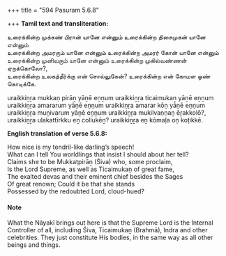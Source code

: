 +++
title = "594 Pasuram 5.6.8"

+++
**Tamil text and transliteration:**

உரைக்கின்ற முக்கண் பிரான் யானே என்னும் உரைக்கின்ற திசைமுகன் யானே என்னும்  
உரைக்கின்ற அமரரும் யானே என்னும் உரைக்கின்ற அமரர் கோன் யானே என்னும்  
உரைக்கின்ற முனிவரும் யானே என்னும் உரைக்கின்ற முகில்வண்ணன் ஏறக்கொலோ?,  
உரைக்கின்ற உலகத்தீர்க்கு என் சொல்லுகேன்? உரைக்கின்ற என் கோமள ஒண் கொடிக்கே.

uraikkiṉṟa mukkaṇ pirāṉ yāṉē eṉṉum uraikkiṉṟa ticaimukaṉ yāṉē eṉṉum  
uraikkiṉṟa amararum yāṉē eṉṉum uraikkiṉṟa amarar kōṉ yāṉē eṉṉum  
uraikkiṉṟa muṉivarum yāṉē eṉṉum uraikkiṉṟa mukilvaṇṇaṉ ēṟakkolō?,  
uraikkiṉṟa ulakattīrkku eṉ collukēṉ? uraikkiṉṟa eṉ kōmaḷa oṇ koṭikkē.

**English translation of verse 5.6.8:**

How nice is my tendril-like darling’s speech!  
What can I tell You worldlings that insist I should about her tell?  
Claims she to be Mukkaṭpirāṉ (Śiva) who, some proclaim,  
Is the Lord Supreme, as well as Ticaimukaṉ of great fame,  
The exalted devas and their eminent chief besides the Sages  
Of great renown; Could it be that she stands  
Possessed by the redoubted Lord, cloud-hued?

#### Note

What the Nāyakī brings out here is that the Supreme Lord is the Internal Controller of all, including Śiva, Ticaimukaṉ (Brahmā), Indra and other celebrities. They just constitute His bodies, in the same way as all other beings and things.


